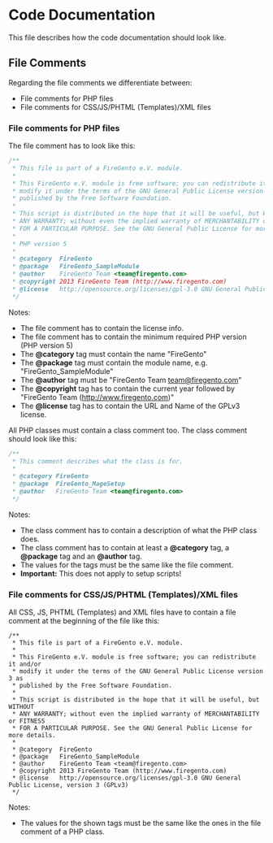 Code Documentation
==================

This file describes how the code documentation should look like.

File Comments
-------------

Regarding the file comments we differentiate between:

* File comments for PHP files
* File comments for CSS/JS/PHTML (Templates)/XML files

### File comments for PHP files

The file comment has to look like this:

```php
/**
 * This file is part of a FireGento e.V. module.
 *
 * This FireGento e.V. module is free software; you can redistribute it and/or
 * modify it under the terms of the GNU General Public License version 3 as
 * published by the Free Software Foundation.
 *
 * This script is distributed in the hope that it will be useful, but WITHOUT
 * ANY WARRANTY; without even the implied warranty of MERCHANTABILITY or FITNESS
 * FOR A PARTICULAR PURPOSE. See the GNU General Public License for more details.
 *
 * PHP version 5
 *
 * @category  FireGento
 * @package   FireGento_SampleModule
 * @author    FireGento Team <team@firegento.com>
 * @copyright 2013 FireGento Team (http://www.firegento.com)
 * @license   http://opensource.org/licenses/gpl-3.0 GNU General Public License, version 3 (GPLv3)
 */
```

Notes:

* The file comment has to contain the license info.
* The file comment has to contain the minimum required PHP version (PHP version 5)
* The **@category** tag must contain the name "FireGento"
* The **@package** tag must contain the module name, e.g. "FireGento_SampleModule"
* The **@author** tag must be "FireGento Team <team@firegento.com>"
* The **@copyright** tag has to contain the current year followed by "FireGento Team (http://www.firegento.com)"
* The **@license** tag has to contain the URL and Name of the GPLv3 license.


All PHP classes must contain a class comment too. The class comment should look like this:

```php
/**
 * This comment describes what the class is for.
 *
 * @category FireGento
 * @package  FireGento_MageSetup
 * @author   FireGento Team <team@firegento.com>
 */
```

Notes:

* The class comment has to contain a description of what the PHP class does.
* The class comment has to contain at least a **@category** tag, a **@package** tag and an **@author** tag.
* The values for the tags must be the same like the file comment.
* **Important:** This does not apply to setup scripts!

### File comments for CSS/JS/PHTML (Templates)/XML files

All CSS, JS, PHTML (Templates) and XML files have to contain a file comment at the beginning of the file like this:

```
/**
 * This file is part of a FireGento e.V. module.
 *
 * This FireGento e.V. module is free software; you can redistribute it and/or
 * modify it under the terms of the GNU General Public License version 3 as
 * published by the Free Software Foundation.
 *
 * This script is distributed in the hope that it will be useful, but WITHOUT
 * ANY WARRANTY; without even the implied warranty of MERCHANTABILITY or FITNESS
 * FOR A PARTICULAR PURPOSE. See the GNU General Public License for more details.
 *
 * @category  FireGento
 * @package   FireGento_SampleModule
 * @author    FireGento Team <team@firegento.com>
 * @copyright 2013 FireGento Team (http://www.firegento.com)
 * @license   http://opensource.org/licenses/gpl-3.0 GNU General Public License, version 3 (GPLv3)
 */
```

Notes:

* The values for the shown tags must be the same like the ones in the file comment of a PHP class.
